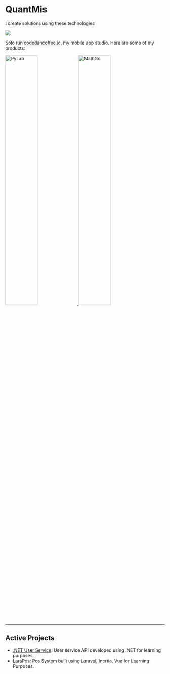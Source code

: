 # QuantMis
I create solutions using these technologies
<p>
  <a href="https://skillicons.dev">
    <img src="https://skillicons.dev/icons?i=typescript,vue,php,laravel,dart,flutter,swift,aws,gcp,python,docker,git,terraform,tailwind,react,postgres,nodejs,nextjs,mongodb,materialui,linux,jquery,js,html,firebase,fastapi,django,css,cloudflare,cs,bootstrap,bash,astro,angular," />
  </a>
</p>

Solo run [codedancoffee.io](https://codedancoffee.io), my mobile app studio. Here are some of my products:

<!--- ![SaltyAom's Raiden Shogun cosplay](https://github.com/SaltyAom/SaltyAom/assets/35027979/a5fb5435-79a2-4dc7-9eb8-dd6c8af5969e) --->

<!--- <img src=https://github.com/SaltyAom/SaltyAom/assets/35027979/68725802-2675-4a11-ad45-eb1bcc3e5827 alt="SaltyAom's Nightingale cosplay" /> --->

<!--- <img src=https://github.com/SaltyAom/SaltyAom/assets/35027979/0ad0cf6f-cfdc-4450-9113-d0b31342b907 alt="SaltyAom's Haruna cosplay" /> --->

<p>
  <a href="https://apps.apple.com/us/app/learn-python-pylab/id6466706952" target="_blank">
    <img src=https://codedancoffee.io/assets/pylab.png alt="PyLab" width="45%" /> 
  </a>
  <a href="https://apps.apple.com/us/app/math-go-quick-brain-teaser/id6475046118" target="_blank">
     <img src=https://codedancoffee.io/assets/mathgo2.jpeg alt="MathGo" width="45%" /> 
  </a>
</p>
<br />

---

## Active Projects
- [.NET User Service](https://github.com/QuantMis/dotnet-microservices): User service API developed using .NET for learning purposes.
- [LaraPos](https://github.com/QuantMis/larapos): Pos System built using Laravel, Inertia, Vue for Learning Purposes.
